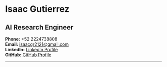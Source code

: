 
# Isaac Gutierrez

## AI Research Engineer

**Phone:** +52 2224738808  
**Email:** isaacgr2121@gmail.com  
**LinkedIn:** [LinkedIn Profile](https://claude.ai/chat/linkedin.com)  
**GitHub:** [GitHub Profile](https://claude.ai/chat/github.com)

---